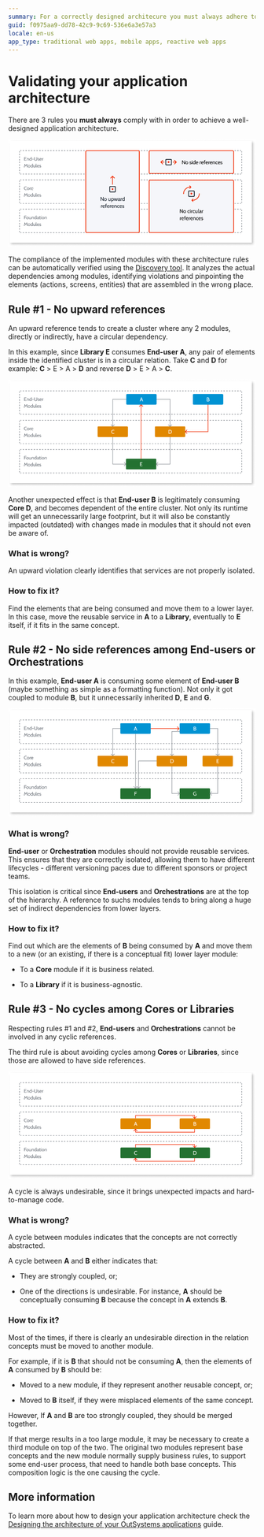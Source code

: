 ```yaml
---
summary: For a correctly designed architecure you must always adhere to 3 rules. Violations to these rules tell you how your OutSystems architecture should be improved.
guid: f0975aa9-dd78-42c9-9c69-536e6a3e57a3
locale: en-us
app_type: traditional web apps, mobile apps, reactive web apps
---
```


# Validating your application architecture

There are 3 rules you **must always** comply with in order to achieve a well-designed application architecture.

![ ](images/validating-app-architecture-rules-diag.png)

The compliance of the implemented modules with these architecture rules can be automatically verified using the [Discovery tool](http://www.outsystems.com/forge/component/409/discovery/). It analyzes the actual dependencies among modules, identifying violations and pinpointing the elements (actions, screens, entities) that are assembled in the wrong place. 

## Rule #1 - No upward references

An upward reference tends to create a cluster where any 2 modules, directly or indirectly, have a circular dependency.

In this example, since **Library E** consumes **End-user A**, any pair of elements inside the identified cluster is in a circular relation. Take **C** and **D** for example: **C** > E > A > **D** and reverse **D** > E > A > **C**.

![ ](images/validating-app-architecture-no-upward-references-diag.png)

Another unexpected effect is that **End-user B** is legitimately consuming **Core D**, and becomes dependent of the entire cluster. Not only its runtime will get an unnecessarily large footprint, but it will also be constantly impacted (outdated) with changes made in modules that it should not even be aware of.

### What is wrong?

An upward violation clearly identifies that services are not properly isolated.

### How to fix it?

Find the elements that are being consumed and move them to a lower layer. In this case, move the reusable service in **A** to a **Library**, eventually to **E** itself, if it fits in the same concept.

## Rule #2 - No side references among End-users or Orchestrations

In this example, **End-user A** is consuming some element of **End-user B** (maybe something as simple as a formatting function). Not only it got coupled to module **B**, but it unnecessarily inherited **D**, **E** and **G**.

![ ](images/validating-app-architecture-no-side-references-diag.png)

### What is wrong?

**End-user** or **Orchestration** modules should not provide reusable services. This ensures that they are correctly isolated, allowing them to have different lifecycles - different versioning paces due to different sponsors or project teams.

This isolation is critical since **End-users** and **Orchestrations** are at the top of the hierarchy. A reference to suchs modules tends to bring along a huge set of indirect dependencies from lower layers.

### How to fix it?

Find out which are the elements of **B** being consumed by **A** and move them to a new (or an existing, if there is a conceptual fit) lower layer module:

* To a **Core** module if it is business related.

* To a **Library** if it is business-agnostic.

## Rule #3 - No cycles among Cores or Libraries

Respecting rules #1 and #2, **End-users** and **Orchestrations** cannot be involved in any cyclic references.

The third rule is about avoiding cycles among **Cores** or **Libraries**, since those are allowed to have side references.

![ ](images/validating-app-architecture-no-circular-references-diag.png)

A cycle is always undesirable, since it brings unexpected impacts and hard-to-manage code.

### What is wrong?

A cycle between modules indicates that the concepts are not correctly abstracted.

A cycle between **A** and **B** either indicates that:

* They are strongly coupled, or;

* One of the directions is undesirable. For instance, **A** should be conceptually consuming **B** because the concept in **A** extends **B**.

### How to fix it?

Most of the times, if there is clearly an undesirable direction in the relation concepts must be moved to another module.

For example, if it is **B** that should not be consuming **A**, then the elements of **A** consumed by **B** should be:

* Moved to a new module, if they represent another reusable concept, or;

* Moved to **B** itself, if they were misplaced elements of the same concept.

However, If **A** and **B** are too strongly coupled, they should be merged together.

If that merge results in a too large module, it may be necessary to create a third module on top of the two. The original two modules represent base concepts and the new module normally supply business rules, to support some end-user process, that need to handle both base concepts. This composition logic is the one causing the cycle.

## More information

To learn more about how to design your application architecture check the [Designing the architecture of your OutSystems applications](intro.md) guide.

